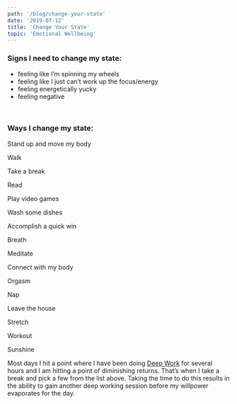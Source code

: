 ```yaml
---
path: '/blog/change-your-state'
date: '2019-07-12'
title: 'Change Your State'
topic: 'Emotional Wellbeing'
---
```


### Signs I need to change my state:
- feeling like I’m spinning my wheels
- feeling like I just can’t work up the focus/energy
- feeling energetically yucky
- feeling negative

<br />

### Ways I change my state:

Stand up and move my body

Walk

Take a break

Read

Play video games

Wash some dishes

Accomplish a quick win

Breath

Meditate

Connect with my body

Orgasm

Nap

Leave the house

Stretch

Workout

Sunshine

Most days I hit a point where I have been doing [Deep Work](http://www.calnewport.com/books/deep-work/) for several hours and I am hitting a point of diminishing returns.  That’s when I take a break and pick a few from the list above.  Taking the time to do this results in the ability to gain another deep working session before my willpower evaporates for the day.